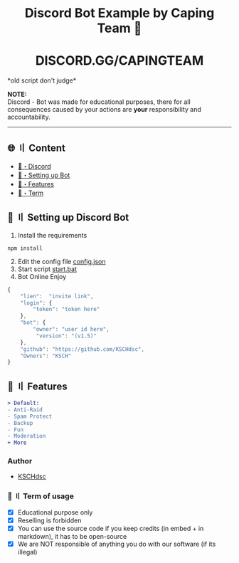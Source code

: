 
<h1 align="center">
  Discord Bot Example by Caping Team 🔰
</h1>
<h1 align="center">
  DISCORD.GG/CAPINGTEAM
</h1>
*old script don't judge*

**NOTE:** \
Discord - Bot was made for educational purposes, there for all consequences caused by your actions are **your** responsibility and accountability.

---

## <a id="content"></a>🌐 〢 Content

- [🌌・Discord](https://discord.gg/capingteam)
- [🎉・Setting up Bot](#setup)
- [🔰・Features](#features)
- [💼・Term](#Term)


## <a id="setup"></a> 📁 〢 Setting up Discord Bot


1. Install the requirements 
```
npm install
```

2. Edit the config file [config.json](https://github.com/CapingTeam/Discord-Bot-Example/blob/main/config.json)
4. Start script [start.bat](https://github.com/CapingTeam/Discord-Bot-Example/blob/main/start.bat)
5. Bot Online Enjoy


```js
{
    "lien":  "invite link",
    "login": { 
        "token": "token here"
    },
    "bot": { 
        "owner": "user id here",
         "version": "(v1.5)"
    },
    "github": "https://github.com/KSCHdsc",
    "Owners": "KSCH"
}
```


## <a id="features"></a>🔰 〢 Features

```diff
> Default:
- Anti-Raid
- Spam Protect
- Backup
- Fun
- Moderation
+ More
```




### Author
- [KSCHdsc](https://github.com/KSCHdsc)


### <a id="Term"></a>💼 〢 Term of usage

- [x] Educational purpose only
- [x] Reselling is forbidden
- [x] You can use the source code if you keep credits (in embed + in markdown), it has to be open-source
- [x] We are NOT responsible of anything you do with our software (if its illegal)
